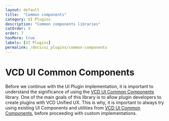 ```yaml
---
layout: default
title:  "Common components"
category: UI Plugins
description: "Common components libraries"
catOrder: 4
order: 7
hasMore: true
labels: [UI Plugins]
permalink: /docs/ui_plugins/common-components
---
```

# VCD UI Common Components
Before we continue with the UI Plugin implementation, it is important to understand the significance of using the [VCD UI Common Components][ui-components] library.
One of the main goals of this library is to allow plugin developers to create plugins with VCD Unified UX. This is why, 
it is important to always try using existing UI Components and utilities from [VCD UI Common Components][ui-components], before
proceeding with custom implementations.

[ui-components]: https://vmware.github.io/vmware-cloud-director-ui-components/home